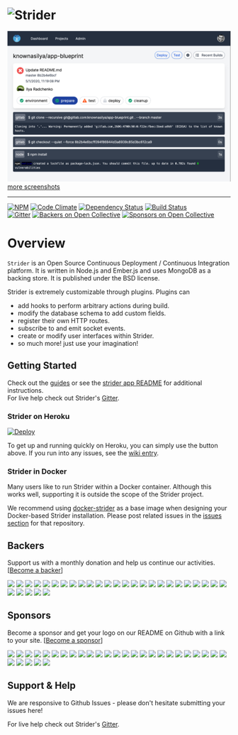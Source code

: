 # ![Strider][logo]

![Strider Screenshot][screenshot]
[more screenshots][more-screenshots]

---

[![NPM][npm-badge-img]][npm-badge-link] [![Code Climate][cc-badge]][cc-badge-link] [![Dependency Status][david-badge]][david-badge-link] [![Build Status][travis-badge]][travis-badge-link]  
[![Gitter][gitter-badge]][gitter-badge-link]
[![Backers on Open Collective][backers-badge-img]](#backers)
[![Sponsors on Open Collective][sponsors-badge-img]](#sponsors)

# Overview

`Strider` is an Open Source Continuous Deployment / Continuous Integration
platform. It is written in Node.js and Ember.js and uses MongoDB as a backing
store. It is published under the BSD license.

Strider is extremely customizable through plugins. Plugins can

- add hooks to perform arbitrary actions during build.
- modify the database schema to add custom fields.
- register their own HTTP routes.
- subscribe to and emit socket events.
- create or modify user interfaces within Strider.
- so much more! just use your imagination!

## Getting Started

Check out the [guides](http://strider-cd.github.io/) or see the [strider app README](apps/strider/README.md) for additional instructions.  
For live help check out Strider's [Gitter].

### Strider on Heroku

[![Deploy](https://www.herokucdn.com/deploy/button.png)](https://heroku.com/deploy?template=https://github.com/Strider-CD/strider/tree/master/apps/strider)

To get up and running quickly on Heroku, you can simply use the button above.
If you run into any issues, see the [wiki entry](https://github.com/Strider-CD/strider/wiki/Strider-on-Heroku).

### Strider in Docker

Many users like to run Strider within a Docker container.
Although this works well, supporting it is outside the scope of the Strider project.

We recommend using [docker-strider](https://github.com/Strider-CD/docker-strider) as a base image when designing your Docker-based Strider installation.
Please post related issues in the [issues section](https://github.com/Strider-CD/docker-strider/issues) for that repository.

## Backers

Support us with a monthly donation and help us continue our activities. [[Become a backer](https://opencollective.com/strider#backer)]

<a href="https://opencollective.com/strider/backer/0/website" target="_blank"><img src="https://opencollective.com/strider/backer/0/avatar.svg"></a>
<a href="https://opencollective.com/strider/backer/1/website" target="_blank"><img src="https://opencollective.com/strider/backer/1/avatar.svg"></a>
<a href="https://opencollective.com/strider/backer/2/website" target="_blank"><img src="https://opencollective.com/strider/backer/2/avatar.svg"></a>
<a href="https://opencollective.com/strider/backer/3/website" target="_blank"><img src="https://opencollective.com/strider/backer/3/avatar.svg"></a>
<a href="https://opencollective.com/strider/backer/4/website" target="_blank"><img src="https://opencollective.com/strider/backer/4/avatar.svg"></a>
<a href="https://opencollective.com/strider/backer/5/website" target="_blank"><img src="https://opencollective.com/strider/backer/5/avatar.svg"></a>
<a href="https://opencollective.com/strider/backer/6/website" target="_blank"><img src="https://opencollective.com/strider/backer/6/avatar.svg"></a>
<a href="https://opencollective.com/strider/backer/7/website" target="_blank"><img src="https://opencollective.com/strider/backer/7/avatar.svg"></a>
<a href="https://opencollective.com/strider/backer/8/website" target="_blank"><img src="https://opencollective.com/strider/backer/8/avatar.svg"></a>
<a href="https://opencollective.com/strider/backer/9/website" target="_blank"><img src="https://opencollective.com/strider/backer/9/avatar.svg"></a>
<a href="https://opencollective.com/strider/backer/10/website" target="_blank"><img src="https://opencollective.com/strider/backer/10/avatar.svg"></a>
<a href="https://opencollective.com/strider/backer/11/website" target="_blank"><img src="https://opencollective.com/strider/backer/11/avatar.svg"></a>
<a href="https://opencollective.com/strider/backer/12/website" target="_blank"><img src="https://opencollective.com/strider/backer/12/avatar.svg"></a>
<a href="https://opencollective.com/strider/backer/13/website" target="_blank"><img src="https://opencollective.com/strider/backer/13/avatar.svg"></a>
<a href="https://opencollective.com/strider/backer/14/website" target="_blank"><img src="https://opencollective.com/strider/backer/14/avatar.svg"></a>
<a href="https://opencollective.com/strider/backer/15/website" target="_blank"><img src="https://opencollective.com/strider/backer/15/avatar.svg"></a>
<a href="https://opencollective.com/strider/backer/16/website" target="_blank"><img src="https://opencollective.com/strider/backer/16/avatar.svg"></a>
<a href="https://opencollective.com/strider/backer/17/website" target="_blank"><img src="https://opencollective.com/strider/backer/17/avatar.svg"></a>
<a href="https://opencollective.com/strider/backer/18/website" target="_blank"><img src="https://opencollective.com/strider/backer/18/avatar.svg"></a>
<a href="https://opencollective.com/strider/backer/19/website" target="_blank"><img src="https://opencollective.com/strider/backer/19/avatar.svg"></a>
<a href="https://opencollective.com/strider/backer/20/website" target="_blank"><img src="https://opencollective.com/strider/backer/20/avatar.svg"></a>
<a href="https://opencollective.com/strider/backer/21/website" target="_blank"><img src="https://opencollective.com/strider/backer/21/avatar.svg"></a>
<a href="https://opencollective.com/strider/backer/22/website" target="_blank"><img src="https://opencollective.com/strider/backer/22/avatar.svg"></a>
<a href="https://opencollective.com/strider/backer/23/website" target="_blank"><img src="https://opencollective.com/strider/backer/23/avatar.svg"></a>
<a href="https://opencollective.com/strider/backer/24/website" target="_blank"><img src="https://opencollective.com/strider/backer/24/avatar.svg"></a>
<a href="https://opencollective.com/strider/backer/25/website" target="_blank"><img src="https://opencollective.com/strider/backer/25/avatar.svg"></a>
<a href="https://opencollective.com/strider/backer/26/website" target="_blank"><img src="https://opencollective.com/strider/backer/26/avatar.svg"></a>
<a href="https://opencollective.com/strider/backer/27/website" target="_blank"><img src="https://opencollective.com/strider/backer/27/avatar.svg"></a>
<a href="https://opencollective.com/strider/backer/28/website" target="_blank"><img src="https://opencollective.com/strider/backer/28/avatar.svg"></a>
<a href="https://opencollective.com/strider/backer/29/website" target="_blank"><img src="https://opencollective.com/strider/backer/29/avatar.svg"></a>

## Sponsors

Become a sponsor and get your logo on our README on Github with a link to your site. [[Become a sponsor](https://opencollective.com/strider#sponsor)]

<a href="https://opencollective.com/strider/sponsor/0/website" target="_blank"><img src="https://opencollective.com/strider/sponsor/0/avatar.svg"></a>
<a href="https://opencollective.com/strider/sponsor/1/website" target="_blank"><img src="https://opencollective.com/strider/sponsor/1/avatar.svg"></a>
<a href="https://opencollective.com/strider/sponsor/2/website" target="_blank"><img src="https://opencollective.com/strider/sponsor/2/avatar.svg"></a>
<a href="https://opencollective.com/strider/sponsor/3/website" target="_blank"><img src="https://opencollective.com/strider/sponsor/3/avatar.svg"></a>
<a href="https://opencollective.com/strider/sponsor/4/website" target="_blank"><img src="https://opencollective.com/strider/sponsor/4/avatar.svg"></a>
<a href="https://opencollective.com/strider/sponsor/5/website" target="_blank"><img src="https://opencollective.com/strider/sponsor/5/avatar.svg"></a>
<a href="https://opencollective.com/strider/sponsor/6/website" target="_blank"><img src="https://opencollective.com/strider/sponsor/6/avatar.svg"></a>
<a href="https://opencollective.com/strider/sponsor/7/website" target="_blank"><img src="https://opencollective.com/strider/sponsor/7/avatar.svg"></a>
<a href="https://opencollective.com/strider/sponsor/8/website" target="_blank"><img src="https://opencollective.com/strider/sponsor/8/avatar.svg"></a>
<a href="https://opencollective.com/strider/sponsor/9/website" target="_blank"><img src="https://opencollective.com/strider/sponsor/9/avatar.svg"></a>
<a href="https://opencollective.com/strider/sponsor/10/website" target="_blank"><img src="https://opencollective.com/strider/sponsor/10/avatar.svg"></a>
<a href="https://opencollective.com/strider/sponsor/11/website" target="_blank"><img src="https://opencollective.com/strider/sponsor/11/avatar.svg"></a>
<a href="https://opencollective.com/strider/sponsor/12/website" target="_blank"><img src="https://opencollective.com/strider/sponsor/12/avatar.svg"></a>
<a href="https://opencollective.com/strider/sponsor/13/website" target="_blank"><img src="https://opencollective.com/strider/sponsor/13/avatar.svg"></a>
<a href="https://opencollective.com/strider/sponsor/14/website" target="_blank"><img src="https://opencollective.com/strider/sponsor/14/avatar.svg"></a>
<a href="https://opencollective.com/strider/sponsor/15/website" target="_blank"><img src="https://opencollective.com/strider/sponsor/15/avatar.svg"></a>
<a href="https://opencollective.com/strider/sponsor/16/website" target="_blank"><img src="https://opencollective.com/strider/sponsor/16/avatar.svg"></a>
<a href="https://opencollective.com/strider/sponsor/17/website" target="_blank"><img src="https://opencollective.com/strider/sponsor/17/avatar.svg"></a>
<a href="https://opencollective.com/strider/sponsor/18/website" target="_blank"><img src="https://opencollective.com/strider/sponsor/18/avatar.svg"></a>
<a href="https://opencollective.com/strider/sponsor/19/website" target="_blank"><img src="https://opencollective.com/strider/sponsor/19/avatar.svg"></a>
<a href="https://opencollective.com/strider/sponsor/20/website" target="_blank"><img src="https://opencollective.com/strider/sponsor/20/avatar.svg"></a>
<a href="https://opencollective.com/strider/sponsor/21/website" target="_blank"><img src="https://opencollective.com/strider/sponsor/21/avatar.svg"></a>
<a href="https://opencollective.com/strider/sponsor/22/website" target="_blank"><img src="https://opencollective.com/strider/sponsor/22/avatar.svg"></a>
<a href="https://opencollective.com/strider/sponsor/23/website" target="_blank"><img src="https://opencollective.com/strider/sponsor/23/avatar.svg"></a>
<a href="https://opencollective.com/strider/sponsor/24/website" target="_blank"><img src="https://opencollective.com/strider/sponsor/24/avatar.svg"></a>
<a href="https://opencollective.com/strider/sponsor/25/website" target="_blank"><img src="https://opencollective.com/strider/sponsor/25/avatar.svg"></a>
<a href="https://opencollective.com/strider/sponsor/26/website" target="_blank"><img src="https://opencollective.com/strider/sponsor/26/avatar.svg"></a>
<a href="https://opencollective.com/strider/sponsor/27/website" target="_blank"><img src="https://opencollective.com/strider/sponsor/27/avatar.svg"></a>
<a href="https://opencollective.com/strider/sponsor/28/website" target="_blank"><img src="https://opencollective.com/strider/sponsor/28/avatar.svg"></a>
<a href="https://opencollective.com/strider/sponsor/29/website" target="_blank"><img src="https://opencollective.com/strider/sponsor/29/avatar.svg"></a>

## Support & Help

We are responsive to Github Issues - please don't hesitate submitting your issues here!

For live help check out Strider's [Gitter].

[logo]: https://raw.github.com/Strider-CD/strider/master/public/images/top_github.png
[build-img]: http://public-ci.stridercd.com/Strider-CD/strider/badge
[build-link]: https://public-ci.stridercd.com/Strider-CD/strider
[dep-img]: https://david-dm.org/Strider-CD/strider.svg
[dep-link]: https://david-dm.org/Strider-CD/strider
[dev-dep-img]: https://david-dm.org/Strider-CD/strider/dev-status.svg
[dev-dep-link]: https://david-dm.org/Strider-CD/strider#info=devDependencies
[npm-badge-img]: https://badge.fury.io/js/strider.svg
[npm-badge-link]: http://badge.fury.io/js/strider
[backers-badge-img]: https://opencollective.com/strider/backers/badge.svg
[sponsors-badge-img]: https://opencollective.com/strider/sponsors/badge.svg
[screenshot]: /apps/website/docs/screenshots/job.png
[more-screenshots]: https://github.com/Strider-CD/strider/wiki/Screenshots
[cc-badge]: https://codeclimate.com/github/Strider-CD/strider/badges/gpa.svg
[cc-badge-link]: https://codeclimate.com/github/Strider-CD/strider
[david-badge]: https://david-dm.org/Strider-CD/strider.svg
[david-badge-link]: https://david-dm.org/Strider-CD/strider
[body-parser]: https://github.com/expressjs/body-parser
[node-gyp]: https://github.com/TooTallNate/node-gyp#installation
[git]: http://git-scm.com/
[nodejs]: http://nodejs.org/
[npm]: https://docs.npmjs.com/getting-started/installing-node
[gitter]: https://gitter.im/Strider-CD
[travis-badge]: https://travis-ci.org/Strider-CD/strider.svg?branch=master
[travis-badge-link]: https://travis-ci.org/Strider-CD/strider
[gitter-badge]: https://img.shields.io/badge/GITTER-join%20chat-green.svg
[gitter-badge-link]: https://gitter.im/Strider-CD/strider
